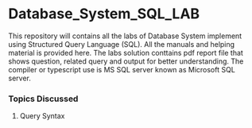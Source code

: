 # Database_System_SQL_LAB
This repository will contains all the labs of Database System implement using Structured Query Language (SQL). All the manuals and helping material is provided here. The labs solution conttains pdf report file that shows question, related query and output for better understanding. The compiler or typescript use is MS SQL server known as Microsoft SQL server.

### Topics Discussed
1. Query Syntax
